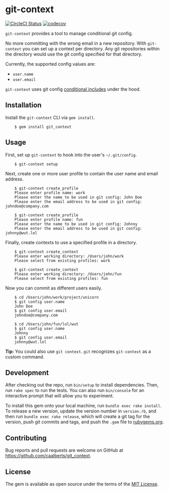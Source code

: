 # git-context

[![CircleCI Status](https://circleci.com/gh/caalberts/git_context/tree/master.svg?style=svg)](https://circleci.com/gh/caalberts/git_context/tree/master)
[![codecov](https://codecov.io/gh/caalberts/git_context/branch/master/graph/badge.svg)](https://codecov.io/gh/caalberts/git_context)

`git-context` provides a tool to manage conditional git config.

No more committing with the wrong email in a new repository. With `git-context` you can set up a context per directory. Any git repositories within the directory would use the git config specified for that directory.

Currently, the supported config values are:
- `user.name`
- `user.email`

`git-context` uses git config [conditional includes](https://git-scm.com/docs/git-config#_conditional_includes) under the hood.

## Installation

Install the `git-context` CLI via `gem install`.

```shell
    $ gem install git_context
```
## Usage

First, set up `git-context` to hook into the user's `~/.git/config`.

```shell
    $ git-context setup
```

Next, create one or more user profile to contain the user name and email address.

```shell
    $ git-context create_profile
    Please enter profile name: work
    Please enter the name to be used in git config: John Doe
    Please enter the email address to be used in git config: johndoe@company.com

    $ git-context create_profile
    Please enter profile name: fun
    Please enter the name to be used in git config: Johnny
    Please enter the email address to be used in git config: johnny@wut.lol
```

Finally, create contexts to use a specified profile in a directory.

```shell
    $ git-context create_context
    Please enter working directory: /Users/john/work
    Please select from existing profiles: work
    
    $ git-context create_context
    Please enter working directory: /Users/john/fun
    Please select from existing profiles: fun
```

Now you can commit as different users easily.

```shell
    $ cd /Users/john/work/project/unicorn
    $ git config user.name
    John Doe
    $ git config user.email
    johndoe@company.com
    
    $ cd /Users/john/fun/lol/wut
    $ git config user.name
    Johnny
    $ git config user.email
    johnny@wut.lol
```

**Tip:** You could also use `git context`. `git` recognizes `git-context` as a custom command. 

## Development

After checking out the repo, run `bin/setup` to install dependencies. Then, run `rake spec` to run the tests. You can also run `bin/console` for an interactive prompt that will allow you to experiment.

To install this gem onto your local machine, run `bundle exec rake install`. To release a new version, update the version number in `version.rb`, and then run `bundle exec rake release`, which will create a git tag for the version, push git commits and tags, and push the `.gem` file to [rubygems.org](https://rubygems.org).

## Contributing

Bug reports and pull requests are welcome on GitHub at https://github.com/caalberts/git_context.


## License

The gem is available as open source under the terms of the [MIT License](https://opensource.org/licenses/MIT).
